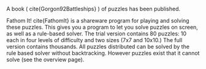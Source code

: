 A book ( cite{Gorgon92Battleships} ) of puzzles has been published.

Fathom It! cite{FathomIt} is a shareware program for playing and solving these puzzles.
This gives you
a program to let you solve puzzles on screen, as well as a rule-based solver.
The trial version contains 80 puzzles: 10 each in four levels of difficulty
and two sizes (7x7 and 10x10.)  The full version contains thousands.
All puzzles distributed can be solved by the rule based solver without
backtracking.  However puzzles exist that it cannot solve (see the overview
page).
